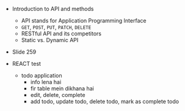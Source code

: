 - Introduction to API and methods

  - API stands for Application Programming Interface
  - `GET`, `POST`, `PUT`, `PATCH`, `DELETE`
  - RESTful API and its competitors
  - Static vs. Dynamic API

- Slide 259
- REACT test
  - todo application
    - info lena hai
    - fir table mein dikhana hai
    - edit, delete, complete
    - add todo, update todo, delete todo, mark as complete todo
